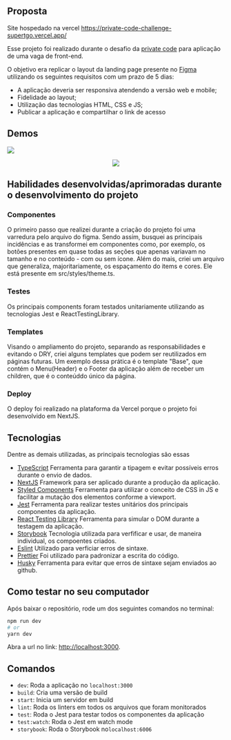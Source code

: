 ## Proposta

Site hospedado na vercel https://private-code-challenge-supertgo.vercel.app/

Esse projeto foi realizado durante o desafio da [private code](https://privatecode.com.br/) para aplicação de uma vaga de front-end.

O objetivo era replicar o layout da landing page presente no [Figma](https://www.figma.com/file/ESJgBz1dpcImjUwe4pcLex/Desafio?node-id=0%3A1) utilizando os seguintes requisitos com um prazo de 5 dias: 

  - A aplicação deveria ser responsiva atendendo a versão web e mobile;
  - Fidelidade ao layout;
  - Utilização das tecnologias HTML, CSS e JS;
  - Publicar a aplicação e compartilhar o link de acesso

## Demos

<img src="/demo/private-code-challenge-desktop.gif" />

<p align="center">
  <img src="/demo/private-code-challenge-mobile.gif" />
</p>


## Habilidades desenvolvidas/aprimoradas durante o desenvolvimento do projeto

### Componentes 

O primeiro passo que realizei durante a criação do projeto foi uma varredura pelo arquivo do figma. Sendo assim, busquei as principais incidências e as transformei em componentes como, por exemplo, os botões presentes em quase todas as seções que apenas variavam no tamanho e no conteúdo - com ou sem ícone. Além do mais, criei um arquivo que generaliza, majoritariamente, os espaçamento do items e cores. Ele está presente  em src/styles/theme.ts.

### Testes

Os principais components foram testados unitariamente utilizando as tecnologias Jest e ReactTestingLibrary. 

### Templates

Visando o ampliamento do projeto, separando as responsabilidades e evitando o DRY, criei alguns templates que podem ser reutilizados em páginas futuras. Um exemplo dessa prática é o template "Base", que contém o Menu(Header) e o Footer da aplicação além de receber um children, que é o conteúddo único da página.

### Deploy

O deploy foi realizado na plataforma da Vercel porque o projeto foi desenvolvido em NextJS.
 
## Tecnologias

Dentre as demais utilizadas, as principais tecnologias são essas

- [TypeScript](https://www.typescriptlang.org/) Ferramenta para garantir a tipagem e evitar possíveis erros durante o envio de dados.
- [NextJS](https://nextjs.org/) Framework para ser aplicado durante a produção da aplicação.
- [Styled Components](https://styled-components.com/) Ferramenta para utilizar o conceito de CSS in JS e facilitar a mutação dos elementos conforme a viewport.
- [Jest](https://jestjs.io/) Ferramenta para realizar testes unitários dos principais componentes da aplicação.
- [React Testing Library](https://testing-library.com/docs/react-testing-library/intro) Ferramenta para simular o DOM durante a testagem da aplicação.
- [Storybook](https://storybook.js.org/) Tecnologia utilizada para verfificar e usar, de maneira individual, os compoentes criados.
- [Eslint](https://eslint.org/) Utilizado para verficiar erros de sintaxe.
- [Prettier](https://prettier.io/) Foi utilizado para padronizar a escrita do código.
- [Husky](https://github.com/typicode/husky) Ferramenta para evitar que erros de sintaxe sejam enviados ao github.

## Como testar no seu computador

Após baixar o repositório, rode um dos seguintes comandos no terminal:

```bash
npm run dev
# or
yarn dev
```

Abra a url no link: [http://localhost:3000](http://localhost:3000).



## Comandos

- `dev`: Roda a aplicação no `localhost:3000`
- `build`: Cria uma versão de build
- `start`: Inicia um servidor em build
- `lint`: Roda os linters em todos os arquivos que foram monitorados
- `test`: Roda o Jest para testar todos os componentes da aplicação
- `test:watch`: Roda o Jest em watch mode
- `storybook`: Roda o Storybook no`localhost:6006`



